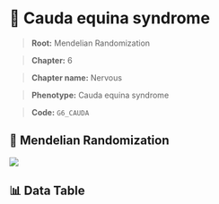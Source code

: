 # 🧪 Cauda equina syndrome

> **Root:** Mendelian Randomization

> **Chapter:** 6  

> **Chapter name:** Nervous

> **Phenotype:** Cauda equina syndrome  

> **Code:** `G6_CAUDA`

## 🧬 Mendelian Randomization  

<img src="/MR/Figures/Forward/G6_CAUDA.png"/>

## 📊 Data Table

<CsvTableMRF src="/public/MR/Data/Forward/G6_CAUDA.csv"/>

